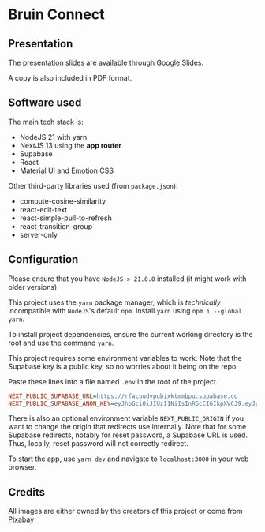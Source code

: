 # Bruin Connect

## Presentation

The presentation slides are available through [Google Slides](https://docs.google.com/presentation/d/16VHa4A1y5fcjZ7NbaQo8vm0tNecAukiU7T1aRRgrepg/).

A copy is also included in PDF format.

## Software used

The main tech stack is:

- NodeJS 21 with yarn
- NextJS 13 using the **app router**
- Supabase
- React
- Material UI and Emotion CSS

Other third-party libraries used (from `package.json`):

- compute-cosine-similarity
- react-edit-text
- react-simple-pull-to-refresh
- react-transition-group
- server-only

## Configuration

Please ensure that you have `NodeJS > 21.0.0` installed (it might work with older versions).

This project uses the `yarn` package manager, which is *technically* incompatible with `NodeJS`'s default `npm`. Install `yarn` using `npm i --global yarn`.

To install project dependencies, ensure the current working directory is the root and use the command `yarn`.

This project requires some environment variables to work. Note that the Supabase key is a public key, so no worries about it being on the repo.

Paste these lines into a file named `.env` in the root of the project.

```ini
NEXT_PUBLIC_SUPABASE_URL=https://rfwcuudvpubixktmmbpu.supabase.co
NEXT_PUBLIC_SUPABASE_ANON_KEY=eyJhbGciOiJIUzI1NiIsInR5cCI6IkpXVCJ9.eyJpc3MiOiJzdXBhYmFzZSIsInJlZiI6InJmd2N1dWR2cHViaXhrdG1tYnB1Iiwicm9sZSI6ImFub24iLCJpYXQiOjE2OTgxMjMwNTgsImV4cCI6MjAxMzY5OTA1OH0.CWTRsuUpI62h-N-kGPI9x-M9gKx91FoSaQG4fUFiDYg
```

There is also an optional environment variable `NEXT_PUBLIC_ORIGIN` if you want to change the origin that redirects use internally. Note that for some Supabase redirects, notably for reset password, a Supabase URL is used. Thus, locally, reset password will not correctly redirect.

To start the app, use `yarn dev` and navigate to `localhost:3000` in your web browser.

## Credits

All images are either owned by the creators of this project or come from [Pixabay](https://pixabay.com/)
